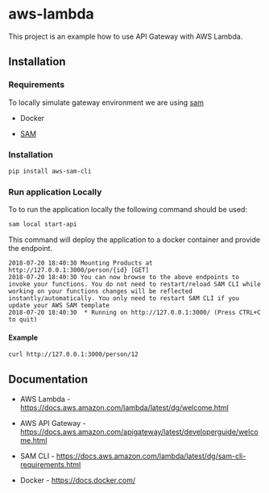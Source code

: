 aws-lambda
===========

This project is an example how to use API Gateway with AWS Lambda. 

## Installation

### Requirements

To locally simulate gateway environment we are using [sam](https://docs.aws.amazon.com/lambda/latest/dg/serverless_app.html)

* Docker

* [SAM](https://docs.aws.amazon.com/lambda/latest/dg/sam-cli-requirements.html)

### Installation

```bash
pip install aws-sam-cli
```

### Run application Locally

To to run the application locally the following command should be used:

```bash
sam local start-api
```

This command will deploy the application to a docker container and provide the endpoint.

```
2018-07-20 18:40:30 Mounting Products at http://127.0.0.1:3000/person/{id} [GET]
2018-07-20 18:40:30 You can now browse to the above endpoints to invoke your functions. You do not need to restart/reload SAM CLI while working on your functions changes will be reflected instantly/automatically. You only need to restart SAM CLI if you update your AWS SAM template
2018-07-20 18:40:30  * Running on http://127.0.0.1:3000/ (Press CTRL+C to quit)
```

#### Example

```bash
curl http://127.0.0.1:3000/person/12
```

## Documentation

* AWS Lambda - https://docs.aws.amazon.com/lambda/latest/dg/welcome.html

* AWS API Gateway - https://docs.aws.amazon.com/apigateway/latest/developerguide/welcome.html 

* SAM CLI - https://docs.aws.amazon.com/lambda/latest/dg/sam-cli-requirements.html

* Docker - https://docs.docker.com/